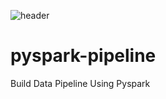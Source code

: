 
![header](https://github.com/user-attachments/assets/59751560-25e3-4dc0-9fbe-8a1f7e8aabab)

# pyspark-pipeline
Build Data Pipeline Using Pyspark
